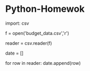 # Python-Homewok

import: csv 
    
f = open('budget_data.csv','r')

reader = csv.reader(f)

date = []

for row in reader:
    date.append(row)
